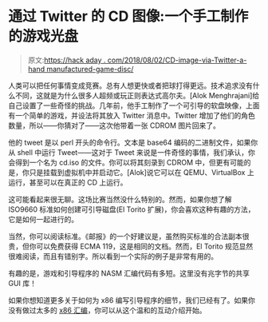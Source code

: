 # 通过 Twitter 的 CD 图像:一个手工制作的游戏光盘

> 原文:[https://hack aday . com/2018/08/02/CD-image-via-Twitter-a-hand manufactured-game-disc/](https://hackaday.com/2018/08/02/cd-image-via-twitter-a-handcrafted-game-disc/)

人类可以把任何事情变成竞赛。总有人想更快或者把球打得更远。技术追求没有什么不同，这就是为什么很多人超频或玩正则表达式高尔夫。[Alok Menghrajani]给自己设置了一些奇怪的挑战。几年前，他手工制作了一个可引导的软盘映像，上面有一个简单的游戏，并设法将其放入 Twitter 消息中。Twitter 增加了他们的角色数量，所以——你猜对了——这次他带着一张 CDROM 图片回来了。

他的 tweet 是以 perl 开头的命令行。文本是 base64 编码的二进制文件，如果你从 shell 中运行 Tweet——这对于 Tweet 来说是一件奇怪的事情，我们承认，你会得到一个名为 cd.iso 的文件。你可以将其刻录到 CDROM 中，但更有可能的是，你只是挂载到虚拟机中并启动它。[Alok]说它可以在 QEMU、VirtualBox 上运行，甚至可以在真正的 CD 上运行。

这可能看起来很无聊。这场比赛当然没什么特别的。然而，如果你想了解 ISO9660 标准如何创建可引导磁盘(El Torito 扩展)，你会喜欢这种有趣的方法，它是如何一起进行的。

当然，你可以阅读标准。《邮报》的一个好建议是，虽然购买标准的合法副本很贵，但你可以免费获得 ECMA 119，这是相同的文档。然而，El Torito 规范显然很难阅读，而且有错别字。所以看到一个实际的例子是非常有用的。

有趣的是，游戏和引导程序的 NASM 汇编代码有多短。这里没有兆字节的共享 GUI 库！

如果你想知道更多关于如何为 x86 编写引导程序的细节，我们已经有了。如果你没有做过太多的 [x86 汇编](https://hackaday.com/2018/06/19/calm-down-its-only-assembly-language/)，你可以从这个温和的互动介绍开始。
